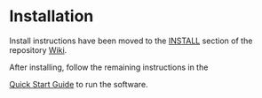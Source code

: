 
# Installation
Install instructions have been moved to the [INSTALL](https://github.com/Chia-Network/chia-blockchain/wiki/INSTALL) section of the repository [Wiki](https://github.com/Chia-Network/chia-blockchain/wiki).

After installing, follow the remaining instructions in the



[Quick Start Guide](https://github.com/Chia-Network/chia-blockchain/wiki/Quick-Start-Guide)
to run the software.
